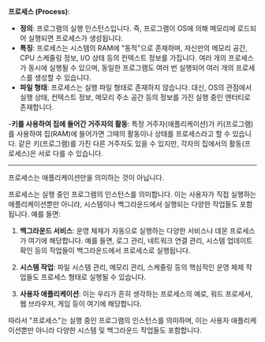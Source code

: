 **프로세스 (Process)**:
- **정의**: 프로그램의 실행 인스턴스입니다. 즉, 프로그램이 OS에 의해 메모리에 로드되어 실행되면 프로세스가 생성됩니다.
- **특징**: 프로세스는 시스템의 RAM에 "동적"으로 존재하며, 자신만의 메모리 공간, CPU 스케줄링 정보, I/O 상태 등의 컨텍스트 정보를 가집니다. 여러 개의 프로세스가 동시에 실행될 수 있으며, 동일한 프로그램도 여러 번 실행되어 여러 개의 프로세스를 생성할 수 있습니다.
- **파일 형태**: 프로세스는 실행 파일 형태로 존재하지 않습니다. 대신, OS의 관점에서 실행 상태, 컨텍스트 정보, 메모리 주소 공간 등의 정보를 가진 실행 중인 엔터티로 존재합니다.

-**키를 사용하여 집에 들어간 거주자의 활동**: 특정 거주자(애플리케이션)가 키(프로그램)를 사용하여 집(RAM)에 들어가면 그때의 활동이나 상태를 프로세스라고 할 수 있습니다. 같은 키(프로그램)를 가진 다른 거주자도 있을 수 있지만, 각자의 집에서의 활동(프로세스)은 서로 다를 수 있습니다.

---

프로세스는 애플리케이션만을 의미하는 것이 아닙니다.

프로세스는 실행 중인 프로그램의 인스턴스를 의미합니다. 이는 사용자가 직접 실행하는 애플리케이션뿐만 아니라, 시스템이나 백그라운드에서 실행되는 다양한 작업들도 포함됩니다. 예를 들면:

1. **백그라운드 서비스**: 운영 체제가 자동으로 실행하는 다양한 서비스나 데몬 프로세스가 여기에 해당합니다. 예를 들면, 로그 관리, 네트워크 연결 관리, 시스템 업데이트 확인 등의 작업들이 백그라운드에서 프로세스로 실행됩니다.
    
2. **시스템 작업**: 파일 시스템 관리, 메모리 관리, 스케줄링 등의 핵심적인 운영 체제 작업들도 프로세스 형태로 실행될 수 있습니다.
    
3. **사용자 애플리케이션**: 이는 우리가 흔히 생각하는 프로세스의 예로, 워드 프로세서, 웹 브라우저, 게임 등이 여기에 해당합니다.
    

따라서 "프로세스"는 실행 중인 프로그램의 인스턴스를 의미하며, 이는 사용자 애플리케이션뿐만 아니라 다양한 시스템 및 백그라운드 작업들도 포함합니다.